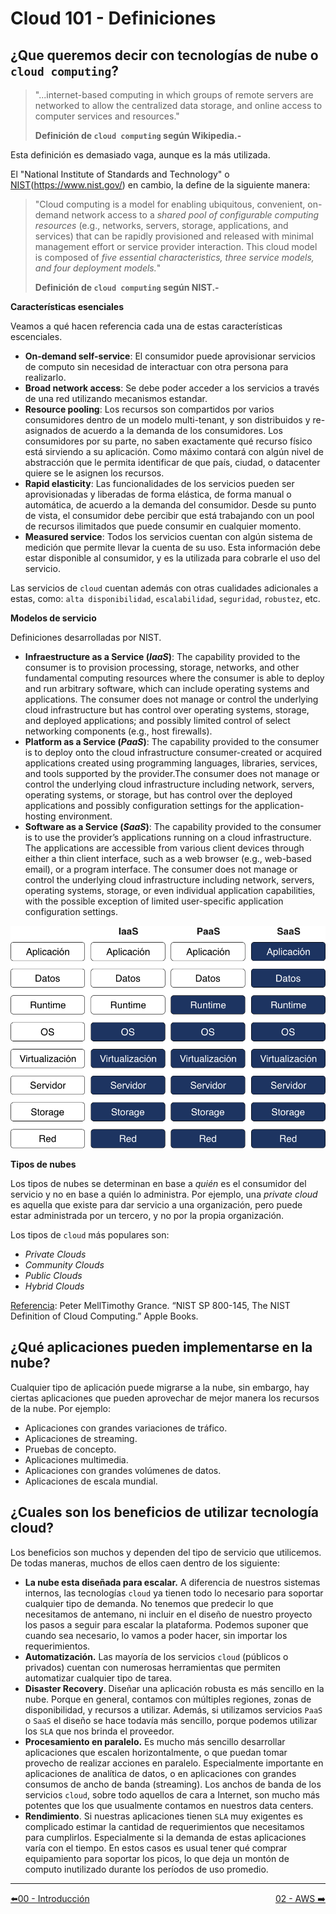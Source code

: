 # Cloud 101 - Definiciones

## ¿Que queremos decir con tecnologías de nube o `cloud computing`?

> "...internet-based computing in which groups of remote servers are networked to allow the centralized data storage, and online access to computer services and resources."
> 
> **Definición de `cloud computing` según Wikipedia.-**

Esta definición es demasiado vaga, aunque es la más utilizada. 

El "National Institute of Standards and Technology" o [NIST](#)(https://www.nist.gov/) en cambio, la define de la siguiente manera:

> "Cloud computing is a model for enabling ubiquitous, convenient, on-demand network access to a _shared pool of configurable computing resources_ (e.g., networks, servers, storage, applications, and services) that can be rapidly provisioned and released with minimal management effort or service provider interaction. This cloud model is composed of _five essential characteristics, three service models, and four deployment models._"
> 
> **Definición de `cloud computing` según NIST.-**

**Características esenciales**

Veamos a qué hacen referencia cada una de estas características escenciales.

- **On-demand self-service**: El consumidor puede aprovisionar servicios de computo sin necesidad de interactuar con otra persona para realizarlo.
- **Broad network access**: Se debe poder acceder a los servicios a través de una red utilizando mecanismos estandar.
- **Resource pooling**: Los recursos son compartidos por varios consumidores dentro de un modelo multi-tenant, y son distribuidos y re-asignados de acuerdo a la demanda de los consumidores. Los consumidores por su parte, no saben exactamente qué recurso físico está sirviendo a su aplicación. Como máximo contará con algún nivel de abstracción que le permita identificar de que país, ciudad, o datacenter quiere se le asignen los recursos.
- **Rapid elasticity**: Las funcionalidades de los servicios pueden ser aprovisionadas y liberadas de forma elástica, de forma manual o automática, de acuerdo a la demanda del consumidor. Desde su punto de vista, el consumidor debe percibir que está trabajando con un pool de recursos ilimitados que puede consumir en cualquier momento.
- **Measured service**: Todos los servicios cuentan con algún sistema de medición que permite llevar la cuenta de su uso. Esta información debe estar disponible al consumidor, y es la utilizada para cobrarle el uso del servicio.

Las servicios de `cloud` cuentan además con otras cualidades adicionales a estas, como: `alta disponibilidad`, `escalabilidad`, `seguridad`, `robustez`, etc.

**Modelos de servicio**

Definiciones desarrolladas por NIST.

- **Infraestructure as a Service (_IaaS_)**: The capability provided to the consumer is to provision processing, storage, networks, and other fundamental computing resources where the consumer is able to deploy and run arbitrary software, which can include operating systems and applications. The consumer does not manage or control the underlying cloud infrastructure but has control over operating systems, storage, and deployed applications; and possibly limited control of select networking components (e.g., host firewalls).
- **Platform as a Service (_PaaS_)**: The capability provided to the consumer is to deploy onto the cloud infrastructure consumer-created or acquired applications created using programming languages, libraries, services, and tools supported by the provider.The consumer does not manage or control the underlying cloud infrastructure including network, servers, operating systems, or storage, but has control over the deployed applications and possibly configuration settings for the application-hosting environment.
- **Software as a Service (_SaaS_)**: The capability provided to the consumer is to use the provider’s applications running on a cloud infrastructure. The applications are accessible from various client devices through either a thin client interface, such as a web browser (e.g., web-based email), or a program interface. The consumer does not manage or control the underlying cloud infrastructure including network, servers, operating systems, storage, or even individual application capabilities, with the possible exception of limited user-specific application configuration settings.

![](https://raw.githubusercontent.com/conapps/Devops-101/master/Cloud/aws/imagenes/001.png "IaaS, PaaS, SaaS")

**Tipos de nubes**

Los tipos de nubes se determinan en base a _quién_ es el consumidor del servicio y no en base a quién lo administra. Por ejemplo, una _private cloud_ es aquella que existe para dar servicio a una organización, pero puede estar administrada por un tercero, y no por la propia organización.

Los tipos de `cloud` más populares son:

- _Private Clouds_
- _Community Clouds_
- _Public Clouds_
- _Hybrid Clouds_

[Referencia](https://nvlpubs.nist.gov/nistpubs/Legacy/SP/nistspecialpublication800-145.pdf): Peter MellTimothy Grance. “NIST SP 800-145, The NIST Definition of Cloud Computing.” Apple Books.

## ¿Qué aplicaciones pueden implementarse en la nube?

Cualquier tipo de aplicación puede migrarse a la nube, sin embargo, hay ciertas aplicaciones que pueden aprovechar de mejor manera los recursos de la nube. Por ejemplo:

- Aplicaciones con grandes variaciones de tráfico.
- Aplicaciones de streaming.
- Pruebas de concepto.
- Aplicaciones multimedia.
- Aplicaciones con grandes volúmenes de datos.
- Aplicaciones de escala mundial.

## ¿Cuales son los beneficios de utilizar tecnología cloud?

Los beneficios son muchos y dependen del tipo de servicio que utilicemos. De todas maneras, muchos de ellos caen dentro de los siguiente:

- **La nube esta diseñada para escalar.** A diferencia de nuestros sistemas internos, las tecnologías `cloud` ya tienen todo lo necesario para soportar cualquier tipo de demanda. No tenemos que predecir lo que necesitamos de antemano, ni incluir en el diseño de nuestro proyecto los pasos a seguir para escalar la plataforma. Podemos suponer que cuando sea necesario, lo vamos a poder hacer, sin importar los requerimientos.
- **Automatización.** Las mayoría de los servicios `cloud` (públicos o privados) cuentan con numerosas herramientas que permiten automatizar cualquier tipo de tarea.
- **Disaster Recovery**. Diseñar una aplicación robusta es más sencillo en la nube. Porque en general, contamos con múltiples regiones, zonas de disponibilidad, y recursos a utilizar. Además, si utilizamos servicios `PaaS` o `SaaS` el diseño se hace todavía más sencillo, porque podemos utilizar los `SLA` que nos brinda el proveedor.
- **Procesamiento en paralelo.** Es mucho más sencillo desarrollar aplicaciones que escalen horizontalmente, o que puedan tomar provecho de realizar acciones en paralelo. Especialmente importante en aplicaciones de analítica de datos, o en aplicaciones con grandes consumos de ancho de banda (streaming). Los anchos de banda de los servicios `cloud`, sobre todo aquellos de cara a Internet, son mucho más potentes que los que usualmente contamos en nuestros data centers.
- **Rendimiento**. Si nuestras aplicaciones tienen `SLA` muy exigentes es complicado estimar la cantidad de requerimientos que necesitamos para cumplirlos. Especialmente si la demanda de estas aplicaciones varía con el tiempo. En estos casos es usual tener qué comprar equipamiento para soportar los picos, lo que deja un montón de computo inutilizado durante los períodos de uso promedio.

---
<div style="width: 100%">
  <div style="float: left"><a href="../guias/00_introduccion.md">⬅️00 - Introducción</a></div>
  <div style="float: right"><a href="../guias/02_aws.md">02 - AWS ➡️</a></div>
</div>
